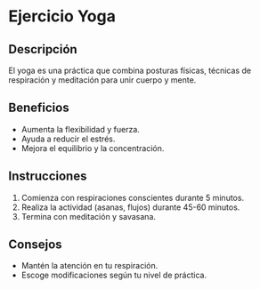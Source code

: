 # Ejercicio Yoga

## Descripción
El yoga es una práctica que combina posturas físicas, técnicas de respiración y meditación para unir cuerpo y mente.

## Beneficios
- Aumenta la flexibilidad y fuerza.
- Ayuda a reducir el estrés.
- Mejora el equilibrio y la concentración.

## Instrucciones

1. Comienza con respiraciones conscientes durante 5 minutos.
2. Realiza la actividad (asanas, flujos) durante 45-60 minutos.
3. Termina con meditación y savasana.

## Consejos
- Mantén la atención en tu respiración.
- Escoge modificaciones según tu nivel de práctica.
